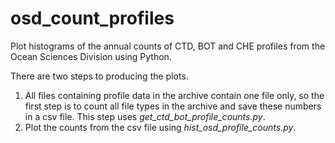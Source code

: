# osd_count_profiles
Plot histograms of the annual counts of CTD, BOT and CHE profiles from the Ocean Sciences Division using Python.

There are two steps to producing the plots.
1. All files containing profile data in the archive contain one file only, so the first step is to count all file types in the archive and save these numbers in a csv file. This step uses *get_ctd_bot_profile_counts.py*.
2. Plot the counts from the csv file using *hist_osd_profile_counts.py*.
